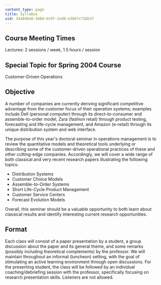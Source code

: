 ```yaml
---
content_type: page
title: Syllabus
uid: 34a04be6-568d-dc97-1ed0-e3b67c71bb37
---
```


Course Meeting Times
--------------------

Lectures: 2 sessions / week, 1.5 hours / session

Special Topic for Spring 2004 Course
------------------------------------

Customer-Driven Operations

Objective
---------

A number of companies are currently deriving significant competitive advantage from the customer focus of their operation systems; examples include Dell (personal computer) through its direct-to-consumer and assemble-to-order model, Zara (fashion retail) through product testing, forecasting and life-cycle management, and Amazon (e-retail) through its unique distribution system and web interface.

The purpose of this year's doctoral seminar in operations management is to review the quantitative models and theoretical tools underlying or describing some of the customer-driven operational practices of these and other cutting-edge companies. Accordingly, we will cover a wide range of both classical and very recent research papers illustrating the following topics:

*   Distribution Systems
*   Customer Choice Models
*   Assemble-to-Order Systems
*   Short Life-Cycle Product Management
*   Customer Service Centers
*   Forecast Evolution Models

Overall, this seminar should be a valuable opportunity to both learn about classical results and identify interesting current research opportunities.

Format
------

Each class will consist of a paper presentation by a student, a group discussion about the paper and its general theme, and some remarks (possibly including theoretical complements) by the professor. We will maintain throughout an informal (luncheon) setting, with the goal of stimulating an active learning environment through open discussions. For the presenting student, the class will be followed by an individual coaching/debriefing session with the professor, specifically focusing on research presentation skills. Listeners are not allowed.